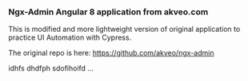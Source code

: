 ### Ngx-Admin Angular 8 application from akveo.com

This is modified and more lightweight version of original application to practice UI Automation with Cypress.

The original repo is here: https://github.com/akveo/ngx-admin

idhfs dhdfph sdofihoifd ...

